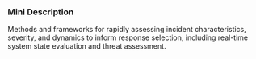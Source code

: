 ### Mini Description

Methods and frameworks for rapidly assessing incident characteristics, severity, and dynamics to inform response selection, including real-time system state evaluation and threat assessment.

